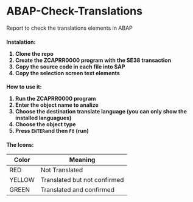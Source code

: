 # ABAP-Check-Translations
Report to check the translations elements in ABAP

<h4>Instalation:

1. Clone the repo
2. Create the ZCAPRR0000 program with the SE38 transaction
3. Copy the source code in each file into SAP
4. Copy the selection screen text elements

<h4>How to use it:

1. Run the ZCAPRR0000 program
2. Enter the object name to analize
3. Choose the destination translate language (you can only show the installed languagues)
4. Choose the object type
5. Press `ENTER`and then `F8` (run)

<h4>The Icons:

| Color  | Meaning |
|--------|---------|
| RED    | Not Translated |
| YELLOW | Translated but not confirmed |
| GREEN  | Translated and confirmed |
